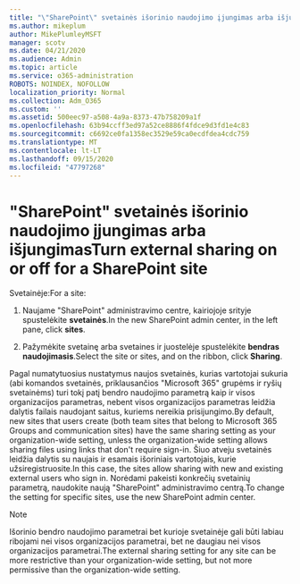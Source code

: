 ```yaml
---
title: "\"SharePoint\" svetainės išorinio naudojimo įjungimas arba išjungimas"
ms.author: mikeplum
author: MikePlumleyMSFT
manager: scotv
ms.date: 04/21/2020
ms.audience: Admin
ms.topic: article
ms.service: o365-administration
ROBOTS: NOINDEX, NOFOLLOW
localization_priority: Normal
ms.collection: Adm_O365
ms.custom: ''
ms.assetid: 500eec97-a508-4a9a-8373-47b758209a1f
ms.openlocfilehash: 63b94ccff3ed97a52ce8886f4fdce9d3fd1e4c83
ms.sourcegitcommit: c6692ce0fa1358ec3529e59ca0ecdfdea4cdc759
ms.translationtype: MT
ms.contentlocale: lt-LT
ms.lasthandoff: 09/15/2020
ms.locfileid: "47797268"
---
```

# <a name="turn-external-sharing-on-or-off-for-a-sharepoint-site"></a><span data-ttu-id="de28a-102">"SharePoint" svetainės išorinio naudojimo įjungimas arba išjungimas</span><span class="sxs-lookup"><span data-stu-id="de28a-102">Turn external sharing on or off for a SharePoint site</span></span>

<span data-ttu-id="de28a-103">Svetainėje:</span><span class="sxs-lookup"><span data-stu-id="de28a-103">For a site:</span></span>
  
1. <span data-ttu-id="de28a-104">Naujame "SharePoint" administravimo centre, kairiojoje srityje spustelėkite **svetainės**.</span><span class="sxs-lookup"><span data-stu-id="de28a-104">In the new SharePoint admin center, in the left pane, click **sites**.</span></span>
    
2. <span data-ttu-id="de28a-105">Pažymėkite svetainę arba svetaines ir juostelėje spustelėkite **bendras naudojimasis**.</span><span class="sxs-lookup"><span data-stu-id="de28a-105">Select the site or sites, and on the ribbon, click **Sharing**.</span></span>
    
<span data-ttu-id="de28a-106">Pagal numatytuosius nustatymus naujos svetainės, kurias vartotojai sukuria (abi komandos svetainės, priklausančios "Microsoft 365" grupėms ir ryšių svetainėms) turi tokį patį bendro naudojimo parametrą kaip ir visos organizacijos parametras, nebent visos organizacijos parametras leidžia dalytis failais naudojant saitus, kuriems nereikia prisijungimo.</span><span class="sxs-lookup"><span data-stu-id="de28a-106">By default, new sites that users create (both team sites that belong to Microsoft 365 Groups and communication sites) have the same sharing setting as your organization-wide setting, unless the organization-wide setting allows sharing files using links that don't require sign-in.</span></span> <span data-ttu-id="de28a-107">Šiuo atveju svetainės leidžia dalytis su naujais ir esamais išoriniais vartotojais, kurie užsiregistruosite.</span><span class="sxs-lookup"><span data-stu-id="de28a-107">In this case, the sites allow sharing with new and existing external users who sign in.</span></span> <span data-ttu-id="de28a-108">Norėdami pakeisti konkrečių svetainių parametrą, naudokite naują "SharePoint" administravimo centrą.</span><span class="sxs-lookup"><span data-stu-id="de28a-108">To change the setting for specific sites, use the new SharePoint admin center.</span></span>
  
> [!NOTE]
> <span data-ttu-id="de28a-109">Išorinio bendro naudojimo parametrai bet kurioje svetainėje gali būti labiau ribojami nei visos organizacijos parametrai, bet ne daugiau nei visos organizacijos parametrai.</span><span class="sxs-lookup"><span data-stu-id="de28a-109">The external sharing setting for any site can be more restrictive than your organization-wide setting, but not more permissive than the organization-wide setting.</span></span> 
  

